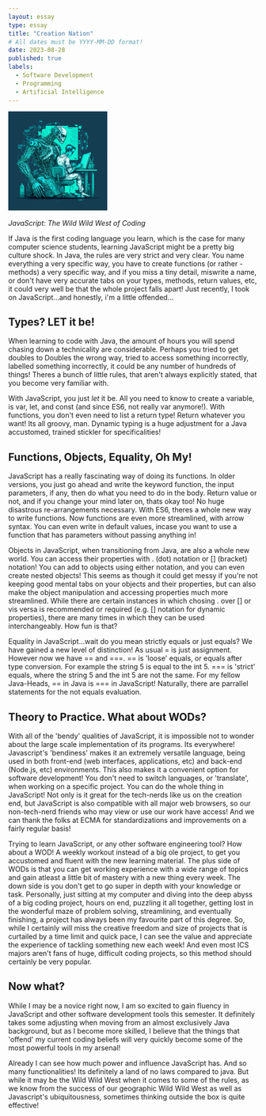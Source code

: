 ```yaml
---
layout: essay
type: essay
title: "Creation Nation"
# All dates must be YYYY-MM-DD format!
date: 2023-08-28
published: true
labels:
  - Software Development 
  - Programming
  - Artificial Intelligence 
---
```


<img width="200px" class="rounded float-start pe-4" src="../img/softDev.png">

*JavaScript: The Wild Wild West of Coding*

If Java is the first coding language you learn, which is the case for many computer science students, learning JavaScript might be a pretty big culture shock. In Java, the rules are very strict and very clear. You name everything a very specific way, you have to create functions (or rather - methods) a very specific way, and if you miss a tiny detail, miswrite a name, or don't have very accurate tabs on your types, methods, return values, etc, it could very well be that the whole project falls apart! Just recently, I took on JavaScript...and honestly, i'm a little offended...

## Types? LET it be! 

When learning to code with Java, the amount of hours you will spend chasing down a technicality are considerable. Perhaps you tried to get doubles to Doubles the wrong way, tried to access something incorrectly, labelled something incorrectly, it could be any number of hundreds of things! Theres a bunch of little rules, that aren't always explicitly stated, that you become very familiar with. 

With JavaScript, you just *let* it be. All you need to know to create a variable, is var, let, and const (and since ES6, not really var anymore!). With functions, you don't even need to list a return type! Return whatever you want! Its all groovy, man. Dynamic typing is a huge adjustment for a Java accustomed, trained stickler for specificalities!

## Functions, Objects, Equality, Oh My! 

JavaScript has a really fascinating way of doing its functions. In older versions, you just go ahead and write the keyword function, the input parameters, if any, then do what you need to do in the body. Return value or not, and if you change your mind later on, thats okay too! No huge disastrous re-arrangements necessary. With ES6, theres a whole new way to write functions. Now functions are even more streamlined, with arrow syntax. You can even write in default values, incase you want to use a function that has parameters without passing anything in! 

Objects in JavaScript, when transitioning from Java, are also a whole new world. You can access their properties with . (dot) notation or [] (bracket) notation! You can add to objects using either notation, and you can even create nested objects! This seems as though it could get messy if you're not keeping good mental tabs on your objects and their properties, but can also make the object manipulation and accessing properties much more streamlined. While there are certain instances in which chosing . over [] or vis versa is recommended or required (e.g. [] notation for dynamic properties), there are many times in which they can be used interchangeably. How fun is that? 

Equality in JavaScript...wait do you mean strictly equals or just equals? We have gained a new level of distinction! As usual = is just assignment. However now we have == and ===. == is 'loose' equals, or equals after type conversion. For example the string 5 is equal to the int 5. === is 'strict' equals, where the string 5 and the int 5 are not the same. For my fellow Java-Heads, == in Java is === in JavaScript! Naturally, there are parrallel statements for the not equals evaluation. 


## Theory to Practice. What about WODs?  

With all of the 'bendy' qualities of JavaScript, it is impossible not to wonder about the large scale implementation of its programs. Its everywhere! Javascript's 'bendiness' makes it an extremely versatile language, being used in both front-end (web interfaces, applications, etc) and back-end (Node.js, etc) environments. This also makes it a convenient option for software development! You don't need to switch languages, or 'translate', when working on a specific project. You can do the whole thing in JavaScript! Not only is it great for the tech-nerds like us on the creation end, but JavaScript is also compatible with all major web browsers, so our non-tech-nerd friends who may view or use our work have access! And we can thank the folks at ECMA for standardizations and improvements on a fairly regular basis! 

Trying to learn JavaScript, or any other software engineering tool? How about a WOD! A weekly workout instead of a big ole project, to get you accustomed and fluent with the new learning material. The plus side of WODs is that you can get working experience with a wide range of topics and gain atleast a little bit of mastery with a new thing every week. The down side is you don't get to go super in depth with your knowledge or task. Personally, just sitting at my computer and diving into the deep abyss of a big coding project, hours on end, puzzling it all together, getting lost in the wonderful maze of problem solving, streamlining, and eventually finishing, a project has always been my favourite part of this degree. So, while I certainly will miss the creative freedom and size of projects that is curtailed by a time limit and quick pace, I can see the value and appreciate the experience of tackling something new each week! And even most ICS majors aren't fans of huge, difficult coding projects, so this method should certainly be very popular. 

## Now what?

While I may be a novice right now, I am so excited to gain fluency in JavaScript and other software development tools this semester. It definitely takes some adjusting when moving from an almost exclusively Java background, but as I become more skilled, I believe that the things that 'offend' my current coding beliefs will very quickly become some of the most powerful tools in my arsenal! 

Already I can see how much power and influence JavaScript has. And so many functionalities! Its definitely a land of no laws compared to java. But while it may be the Wild Wild West when it comes to some of the rules, as we know from the success of our geographic Wild Wild West as well as Javascript's ubiquitousness, sometimes thinking outside the box is quite effective! 

